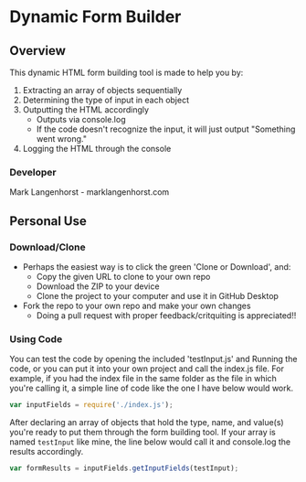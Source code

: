# Dynamic Form Builder

## Overview
This dynamic HTML form building tool is made to help you by:
1. Extracting an array of objects sequentially
2. Determining the type of input in each object
3. Outputting the HTML accordingly
   * Outputs via console.log
   * If the code doesn't recognize the input, it will just output "Something went wrong."
4. Logging the HTML through the console

### Developer
Mark Langenhorst - marklangenhorst.com

## Personal Use

### Download/Clone
* Perhaps the easiest way is to click the green 'Clone or Download', and:
   * Copy the given URL to clone to your own repo
   * Download the ZIP to your device
   * Clone the project to your computer and use it in GitHub Desktop
* Fork the repo to your own repo and make your own changes
   * Doing a pull request with proper feedback/critquiting is appreciated!!

### Using Code
You can test the code by opening the included 'testInput.js' and Running the code, or you can put it into your own project and call the index.js file. For example, if you had the index file in the same folder as the file in which you're calling it, a simple line of code like the one I have below would work.
```javascript
var inputFields = require('./index.js');
```

After declaring an array of objects that hold the type, name, and value(s) you're ready to put them through the form building tool. If your array is named ```testInput``` like mine, the line below would call it and console.log the results accordingly.
```javascript
var formResults = inputFields.getInputFields(testInput);
```
